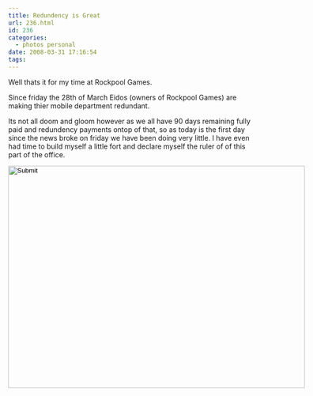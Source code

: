 ```yaml
---
title: Redundency is Great
url: 236.html
id: 236
categories:
  - photos personal
date: 2008-03-31 17:16:54
tags:
---
```


Well thats it for my time at Rockpool Games.

Since friday the 28th of March Eidos (owners of Rockpool Games) are making thier mobile department redundant.

<!-- more -->

Its not all doom and gloom however as we all have 90 days remaining fully paid and redundency payments ontop of that, so as today is the first day since the news broke on friday we have been doing very little. I have even had time to build myself a little fort and declare myself the ruler of of this part of the office.

<input width="600" type="image" height="450" src="https://mikecann.co.uk/wp-content/uploads/2008/03/dsc00003.jpg" />
